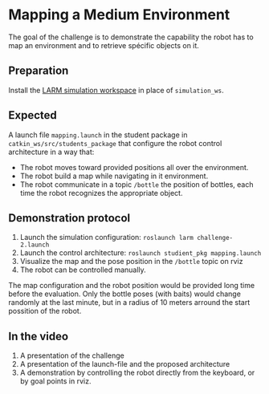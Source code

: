 # Mapping a Medium Environment

The goal of the challenge is to demonstrate the capability the robot has to map an environment and to retrieve spécific objects on it.

## Preparation

Install the [LARM simulation workspace]() in place of `simulation_ws`.

## Expected

A launch file `mapping.launch` in the student package in `catkin_ws/src/students_package` that configure the robot control architecture in a way that:

* The robot moves toward provided positions all over the environment.
* The robot build a map while navigating in it environment.
* The robot communicate in a topic `/bottle` the position of bottles, each time the robot recognizes the appropriate object.

## Demonstration protocol

1. Launch the simulation configuration: `roslaunch larm challenge-2.launch`
2. Launch the control architecture: `roslaunch studient_pkg mapping.launch`
3. Visualize the map and the pose position in the `/bottle` topic on rviz
4. The robot can be controlled manually.

The map configuration and the robot position would be provided long time before the evaluation.
Only the bottle poses (with baits) would change randomly at the last minute, but in a radius of 10 meters arround the start possition of the robot.

## In the video

1. A presentation of the challenge
2. A presentation of the launch-file and the proposed architecture
3. A demonstration by controlling the robot directly from the keyboard, or by goal points in rviz.
